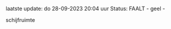 laatste update: 
do 28-09-2023 20:04   uur 
Status: FAALT - geel - 
<div class="service Y">schijfruimte</div>